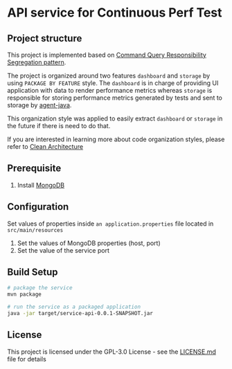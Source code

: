 # API service for Continuous Perf Test


## Project structure

This project is implemented based on [Command Query Responsibility Segregation pattern](https://martinfowler.com/bliki/CQRS.html).

The project is organized around two features `dashboard` and `storage` by using ```PACKAGE BY FEATURE``` style.
The `dashboard` is in charge of providing UI application with data to render performance metrics whereas `storage` is responsible for storing performance metrics generated by tests and sent to storage by [agent-java](https://github.com/continuousperftest/agent-java). 

This organization style was applied to easily extract `dashboard` or `storage` in the future if there is need to do that.

If you are interested in learning more about code organization styles, please refer to [Clean Architecture](https://www.amazon.com/Clean-Architecture-Craftsmans-Software-Structure/dp/0134494164)


## Prerequisite

1. Install [MongoDB](https://docs.mongodb.com/manual/installation/)


## Configuration

Set values of properties inside ```an application.properties``` file located in ```src/main/resources```

1. Set the values of MongoDB properties (host, port)
2. Set the value of the service port


## Build Setup

```bash 
# package the service
mvn package

# run the service as a packaged application
java -jar target/service-api-0.0.1-SNAPSHOT.jar
```


## License

This project is licensed under the GPL-3.0 License - see the [LICENSE.md](https://github.com/continuousperftest/agent-java/blob/master/LICENSE) file for details